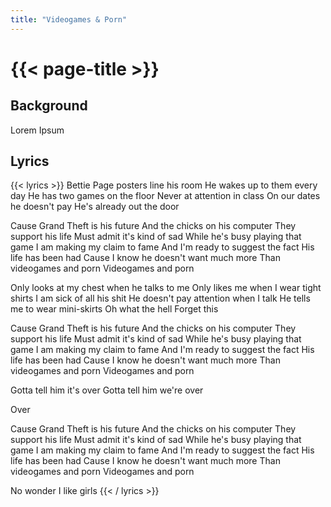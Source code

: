 ```yaml
---
title: "Videogames & Porn"
---
```

# {{< page-title >}}

## Background
Lorem Ipsum

## Lyrics
{{< lyrics >}}
Bettie Page posters line his room
He wakes up to them every day
He has two games on the floor
Never at attention in class
On our dates he doesn't pay
He's already out the door

Cause Grand Theft is his future
And the chicks on his computer
They support his life
Must admit it's kind of sad
While he's busy playing that game
I am making my claim to fame
And I'm ready to suggest the fact
His life has been had
Cause I know he doesn't want much more
Than videogames and porn
Videogames and porn

Only looks at my chest when he talks to me
Only likes me when I wear tight shirts
I am sick of all his shit
He doesn't pay attention when I talk
He tells me to wear mini-skirts
Oh what the hell
Forget this

Cause Grand Theft is his future
And the chicks on his computer
They support his life
Must admit it's kind of sad
While he's busy playing that game
I am making my claim to fame
And I'm ready to suggest the fact
His life has been had
Cause I know he doesn't want much more
Than videogames and porn
Videogames and porn

Gotta tell him it's over
Gotta tell him we're over

Over

Cause Grand Theft is his future
And the chicks on his computer
They support his life
Must admit it's kind of sad
While he's busy playing that game
I am making my claim to fame
And I'm ready to suggest the fact
His life has been had
Cause I know he doesn't want much more
Than videogames and porn
Videogames and porn

No wonder I like girls
{{< / lyrics >}}
